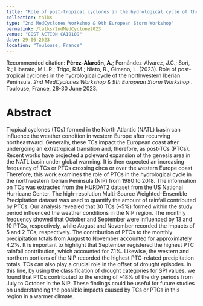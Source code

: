 ```yaml
---
title: "Role of post-tropical cyclones in the hydrological cycle of the northwestern Iberian Peninsula"
collection: talks
type: "2nd MedCyclones Workshop & 9th European Storm Workshop"
permalink: /talks/2ndMedCyclone2023
venue: "COST ACTION CA19109"
date: 29-06-2023
location: "Toulouse, France"
---
```


Recommended citation: <b>Pérez-Alarcón, A.</b>; Fernández-Alvarez, J.C.; Sorí, R.; Liberato, M.L.R.; Trigo, R.M.; Nieto, R., Gimeno, L. (2023). 
Role of post-tropical cyclones in the hydrological cycle of the northwestern Iberian Peninsula. <i> 2nd MedCyclones Workshop & 9th European Storm Workshop </i>.
Toulouse, France, 28-30 June 2023.

# Abstract

Tropical cyclones (TCs) formed in the North Atlantic (NATL) basin can influence the weather condition in western Europe after recurving northeastward. Generally, these 
TCs impact the European coast after undergoing an extratropical transition and,  therefore, as post-TCs (PTCs). Recent works have projected a poleward expansion of the
genesis area in the NATL basin under global warming. It is then expected an increasing frequency of  TCs or PTCs crossing circa or over the western Europe coast. Therefore, 
this work examines the role of PTCs in the hydrological cycle in the northwestern Iberian Peninsula (NIP) from 1980 to 2018. The information on TCs was extracted from the
HURDAT2 dataset from the US National Hurricane Center. The high-resolution Multi-Source Weighted–Ensemble Precipitation dataset was used to quantify the amount of rainfall 
contributed by PTCs. Our analysis revealed that 30 TCs (~5%) formed within the study period influenced the weather conditions in the NIP region. The monthly frequency showed 
that October and September were influenced by 13 and 10 PTCs, respectively, while August and November recorded the impacts of 5 and 2 TCs, respectively. The contribution of PTCs 
to the monthly precipitation totals from August to November accounted for approximately 4.2%. It is important to highlight that September registered the highest PTC rainfall
contribution, which accounted for 7.1%. Likewise, the western and northern portions of the NIP recorded the highest PTC-related precipitation totals. TCs can also play a crucial
role in the offset of drought episodes. In this line, by using the classification of drought categories for SPI values, we found that PTCs contributed to the ending of ~18% of
the dry periods from July to October in the NIP. These findings could be useful for future studies on understanding the possible impacts caused by TCs or  PTCs in this region 
in a warmer climate.
